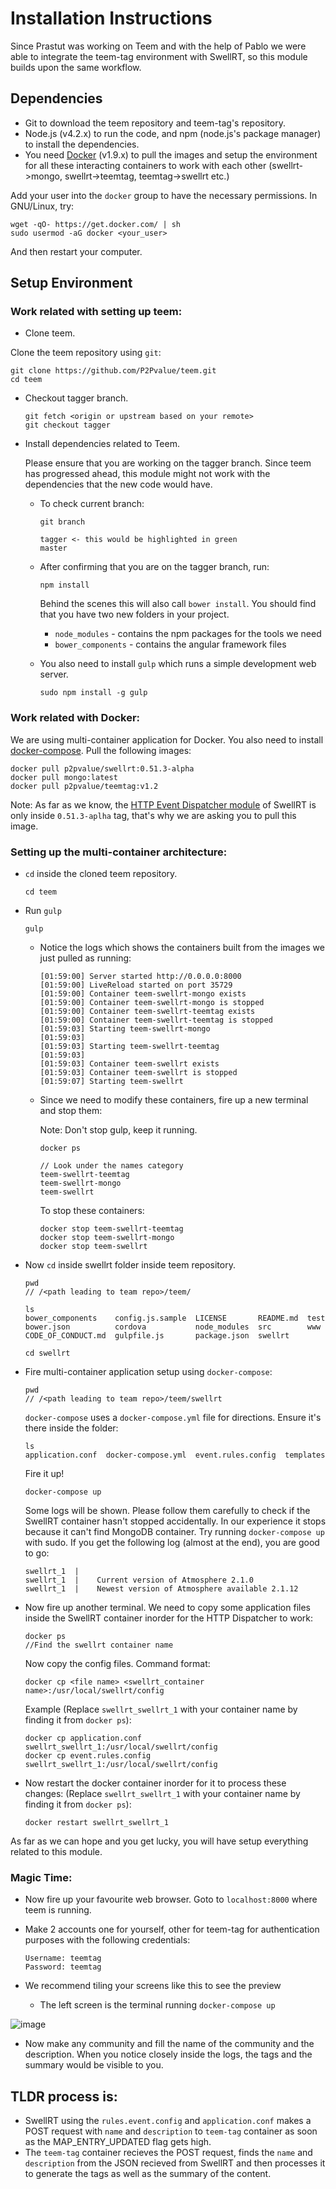 # Installation Instructions

Since Prastut was working on Teem and with the help of Pablo we were able to integrate the teem-tag environment with SwellRT, so this module builds upon the same workflow. 

## Dependencies

* Git to download the teem repository and teem-tag's repository.  
* Node.js (v4.2.x) to run the code, and npm (node.js's package manager) to install the dependencies.
* You need [Docker](https://docs.docker.com/engine/installation/) (v1.9.x) to pull the images and setup the environment for all these interacting containers to work with each other (swellrt->mongo, swellrt->teemtag, teemtag->swellrt etc.) 

Add your user into the `docker` group to have the necessary permissions. In GNU/Linux, try:

```
wget -qO- https://get.docker.com/ | sh
sudo usermod -aG docker <your_user>
```

And then restart your computer.


## Setup Environment


### Work related with setting up teem:

*  Clone teem.

  Clone the teem repository using `git`:
  
  ```
  git clone https://github.com/P2Pvalue/teem.git
  cd teem
  ```

* Checkout tagger branch.
  ```
  git fetch <origin or upstream based on your remote>
  git checkout tagger
  ```

* Install dependencies related to Teem. 
  
  Please ensure that you are working on the tagger branch.
  Since teem has progressed ahead, this module might not work with the dependencies that the new code would have.
  
  * To check current branch:
    ```
    git branch
    
    tagger <- this would be highlighted in green
    master
    ```
  
  * After confirming that you are on the tagger branch, run:
  
    ```
    npm install
    ```
    
    Behind the scenes this will also call `bower install`.  You should find that you have two new
    folders in your project.
    
    * `node_modules` - contains the npm packages for the tools we need
    * `bower_components` - contains the angular framework files
    
  * You also need to install `gulp` which runs a simple development web server. 
  
    ```
    sudo npm install -g gulp
    ```

### Work related with Docker:

We are using multi-container application for Docker. You also need to install [docker-compose](https://docs.docker.com/compose/install/). Pull the following images:

```
docker pull p2pvalue/swellrt:0.51.3-alpha
docker pull mongo:latest
docker pull p2pvalue/teemtag:v1.2
```
Note: As far as we know, the [HTTP Event Dispatcher module](https://github.com/P2Pvalue/swellrt/blob/master/wave/doc/swellrt/Event-Dispatcher.md) of SwellRT is only inside `0.51.3-aplha` tag, that's why we are asking you to pull this image.
  
  
### Setting up the multi-container architecture:

* `cd` inside the cloned teem repository.

  ```
  cd teem
  ```
* Run `gulp`

  ```
  gulp
  ```
  
  * Notice the logs which shows the containers built from the images we just pulled as running:
    ```
    [01:59:00] Server started http://0.0.0.0:8000
    [01:59:00] LiveReload started on port 35729
    [01:59:00] Container teem-swellrt-mongo exists
    [01:59:00] Container teem-swellrt-mongo is stopped
    [01:59:00] Container teem-swellrt-teemtag exists
    [01:59:00] Container teem-swellrt-teemtag is stopped
    [01:59:03] Starting teem-swellrt-mongo
    [01:59:03] 
    [01:59:03] Starting teem-swellrt-teemtag
    [01:59:03] 
    [01:59:03] Container teem-swellrt exists
    [01:59:03] Container teem-swellrt is stopped
    [01:59:07] Starting teem-swellrt

    ```
  
  * Since we need to modify these containers, fire up a new terminal and stop them: 
    
    Note: Don't stop gulp, keep it running. 
    
    ```
    docker ps
    
    // Look under the names category
    teem-swellrt-teemtag
    teem-swellrt-mongo
    teem-swellrt
    
    ```
    To stop these containers:
    
    ```
    docker stop teem-swellrt-teemtag
    docker stop teem-swellrt-mongo
    docker stop teem-swellrt
    ```
    
* Now `cd` inside swellrt folder inside teem repository. 
    ```
    pwd
    // /<path leading to team repo>/teem/
    ```
    ```
    ls
    bower_components    config.js.sample  LICENSE       README.md  test
    bower.json          cordova           node_modules  src        www
    CODE_OF_CONDUCT.md  gulpfile.js       package.json  swellrt
    ```
    ```
    cd swellrt
    ```
* Fire multi-container application setup using `docker-compose`:
    ```
    pwd
    // /<path leading to team repo>/teem/swellrt
    ```
    `docker-compose` uses a `docker-compose.yml` file for directions. Ensure it's there inside the folder:
    ```
    ls
    application.conf  docker-compose.yml  event.rules.config  templates
    ```
    Fire it up!
    ```
    docker-compose up
    ```
    Some logs will be shown. Please follow them carefully to check if the SwellRT container hasn't stopped accidentally. In our experience it stops because it can't find MongoDB container. Try running `docker-compose up` with sudo. If you get the following log (almost at the end), you are good to go:
    
    ```
    swellrt_1  | 
    swellrt_1  | 	Current version of Atmosphere 2.1.0 
    swellrt_1  | 	Newest version of Atmosphere available 2.1.12
    ```
    
* Now fire up another terminal. We need to copy some application files inside the SwellRT container inorder for the HTTP Dispatcher to work:
    
    ```
    docker ps
    //Find the swellrt container name
    ```
    Now copy the config files. Command format:
    ```
    docker cp <file name> <swellrt_container name>:/usr/local/swellrt/config
    ```
    Example (Replace `swellrt_swellrt_1` with your container name by finding it from `docker ps`):
    ```
    docker cp application.conf swellrt_swellrt_1:/usr/local/swellrt/config
    docker cp event.rules.config swellrt_swellrt_1:/usr/local/swellrt/config
    ```
    
* Now restart the docker container inorder for it to process these changes:
  (Replace `swellrt_swellrt_1` with your container name by finding it from `docker ps`):
    ```
    docker restart swellrt_swellrt_1
    ```

As far as we can hope and you get lucky, you will have setup everything related to this module.

### Magic Time: 

* Now fire up your favourite web browser. Goto to `localhost:8000` where teem is running.

* Make 2 accounts one for yourself, other for teem-tag for authentication purposes with the following credentials:
    ```
    Username: teemtag
    Password: teemtag
    ```

* We recommend tiling your screens like this to see the preview 
  * The left screen is the terminal running `docker-compose up`  
  
![image](https://cloud.githubusercontent.com/assets/10279686/18765927/6dddd824-8135-11e6-8816-deedbf04509d.png)

* Now make any community and fill the name of the community and the description. When you notice closely inside the logs, the tags and the summary would be visible to you. 

## TLDR process is:
  * SwellRT using the `rules.event.config` and `application.conf` makes a POST request with `name` and `description` to `teem-tag` container as soon as the MAP_ENTRY_UPDATED flag gets high.
  * The `teem-tag` container recieves the POST request, finds the `name` and `description` from the JSON recieved from SwellRT and then processes it to generate the tags as well as the summary of the content. 
